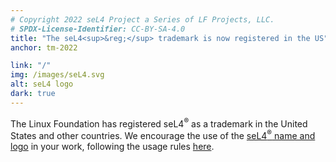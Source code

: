 ```yaml
---
# Copyright 2022 seL4 Project a Series of LF Projects, LLC.
# SPDX-License-Identifier: CC-BY-SA-4.0
title: "The seL4<sup>&reg;</sup> trademark is now registered in the US"
anchor: tm-2022

link: "/"
img: /images/seL4.svg
alt: seL4 logo
dark: true
---
```


The Linux Foundation has registered seL4<sup>&reg;</sup> as a trademark in the
United States and other countries. We encourage the use of the
[seL4<sup>&reg;</sup> name and logo](../Foundation/Trademark/logo.html) in your
work, following the usage rules [here](../Foundation/Trademark/).
